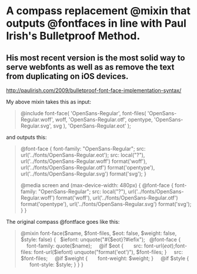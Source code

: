 A compass replacement @mixin that outputs @fontfaces in line with Paul Irish's Bulletproof Method.
===

His most recent version is the most solid way to serve webfonts as well as as remove the text from duplicating on iOS devices.
---
http://paulirish.com/2009/bulletproof-font-face-implementation-syntax/

My above mixin takes this as input:
>@include font-face(
>  'OpenSans-Regular', 
>    font-files(
>	  'OpenSans-Regular.woff', woff,
>	  'OpenSans-Regular.otf', opentype,
>	  'OpenSans-Regular.svg', svg ),
>  'OpenSans-Regular.eot'
>);

and outputs this:
>@font-face {
>  font-family: "OpenSans-Regular";
>  src: url('../fonts/OpenSans-Regular.eot');
>  src: local("?"), url('../fonts/OpenSans-Regular.woff') format('woff'), url('../fonts/OpenSans-Regular.otf') format('opentype'), url('../fonts/OpenSans-Regular.svg') format('svg');
>}
>
>@media screen and (max-device-width: 480px) {
>  @font-face {
>    font-family: "OpenSans-Regular";
>    src: local("?"), url('../fonts/OpenSans-Regular.woff') format('woff'), url('../fonts/OpenSans-Regular.otf') format('opentype'), url('../fonts/OpenSans-Regular.svg') format('svg');
>  }
>}

The original compass @fontface goes like this:
>@mixin font-face($name, $font-files, $eot: false, $weight: false, $style: false) {
>  $iefont: unquote("#{$eot}?#iefix");
>  @font-face {
>    font-family: quote($name);
>    @if $eot {
>      src: font-url($eot);
>      $font-files: font-url($iefont) unquote("format('eot')"), $font-files; }
>    src: $font-files;
>    @if $weight {
>      font-weight: $weight; }
>    @if $style {
>      font-style: $style; } } }